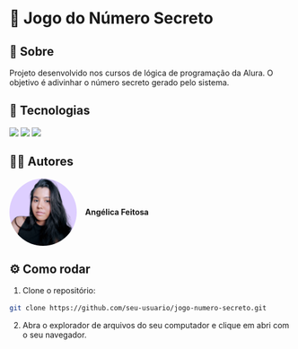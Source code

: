 <h1>🎲 Jogo do Número Secreto</h1>

<h2>📌 Sobre</h2>
<p>Projeto desenvolvido nos cursos de lógica de programação da Alura. O objetivo é adivinhar o número secreto gerado pelo sistema.</p>

## 🚀 Tecnologias
<div>
  <img src="https://img.shields.io/badge/HTML-239120?style=for-the-badge&logo=html5&logoColor=white">
  <img src="https://img.shields.io/badge/CSS-239120?&style=for-the-badge&logo=css3&logoColor=white">
  <img src="https://img.shields.io/badge/JavaScript-F7DF1E?style=for-the-badge&logo=javascript&logoColor=black">
</div>

## 👩🏾 Autores
<div style="display: flex; align-items: center; gap: 15px;">
  <img src="img/fotodeperfil-eu.png" width="120" style="border-radius: 50%;" alt="Foto de perfil">
  <p><b>Angélica Feitosa</b></p>
</div>

## ⚙️ Como rodar
1. Clone o repositório:  
```bash
git clone https://github.com/seu-usuario/jogo-numero-secreto.git
```
2. Abra o explorador de arquivos do seu computador e clique em abri com o seu navegador.
